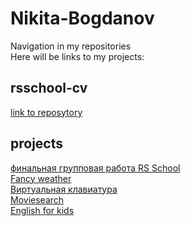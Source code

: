 # Nikita-Bogdanov
Navigation in my repositories</br>
Here will be links to my projects:
## rsschool-cv
[link to reposytory](https://github.com/N1kaSqq/rsschool-cv)
## projects
[финальная групповая работа RS School](https://rslang-team3-nofishtou.netlify.app/)  
[Fancy weather](https://n1kasqq-fancy-weather.netlify.app)  
[Виртуальная клавиатура](https://n1kasqq.github.io/Codejam-virtual-keyboard/)  
[Moviesearch](https://n1kasqq-moviesearch.netlify.app)  
[English for kids](https://n1kasqq-english-for-kids.netlify.app)  
